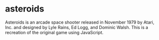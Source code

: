 # asteroids
Asteroids is an arcade space shooter released in November 1979 by Atari, Inc. and designed by Lyle Rains, Ed Logg, and Dominic Walsh. This is a recreation of the original game using JavaScript.
